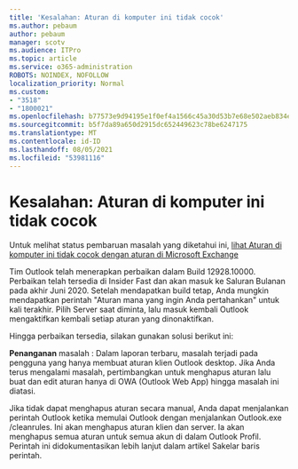 ```yaml
---
title: 'Kesalahan: Aturan di komputer ini tidak cocok'
ms.author: pebaum
author: pebaum
manager: scotv
ms.audience: ITPro
ms.topic: article
ms.service: o365-administration
ROBOTS: NOINDEX, NOFOLLOW
localization_priority: Normal
ms.custom:
- "3518"
- "1800021"
ms.openlocfilehash: b77573e9d94195e1f0ef4a1566c45a30d53b7e68e502aeb834e2ca5b9e6c5c76
ms.sourcegitcommit: b5f7da89a650d2915dc652449623c78be6247175
ms.translationtype: MT
ms.contentlocale: id-ID
ms.lasthandoff: 08/05/2021
ms.locfileid: "53981116"
---
```

# <a name="error-the-rules-on-this-computer-do-not-match"></a>Kesalahan: Aturan di komputer ini tidak cocok

Untuk melihat status pembaruan masalah yang diketahui ini, [lihat Aturan di komputer ini tidak cocok dengan aturan di Microsoft Exchange](https://support.office.com/article/d032e037-b224-429e-b325-633afde9b5f0)

Tim Outlook telah menerapkan perbaikan dalam Build 12928.10000. Perbaikan telah tersedia di Insider Fast dan akan masuk ke Saluran Bulanan pada akhir Juni 2020. Setelah mendapatkan build tetap, Anda mungkin mendapatkan perintah "Aturan mana yang ingin Anda pertahankan" untuk kali terakhir. Pilih Server saat diminta, lalu masuk kembali Outlook mengaktifkan kembali setiap aturan yang dinonaktifkan.

Hingga perbaikan tersedia, silakan gunakan solusi berikut ini:

**Penanganan** masalah : Dalam laporan terbaru, masalah terjadi pada pengguna yang hanya membuat aturan klien Outlook desktop. Jika Anda terus mengalami masalah, pertimbangkan untuk menghapus aturan lalu buat dan edit aturan hanya di OWA (Outlook Web App) hingga masalah ini diatasi.

Jika tidak dapat menghapus aturan secara manual, Anda dapat menjalankan perintah Outlook ketika memulai Outlook dengan menjalankan Outlook.exe /cleanrules. Ini akan menghapus aturan klien dan server. Ia akan menghapus semua aturan untuk semua akun di dalam Outlook Profil. Perintah ini didokumentasikan lebih lanjut dalam artikel Sakelar baris perintah.

